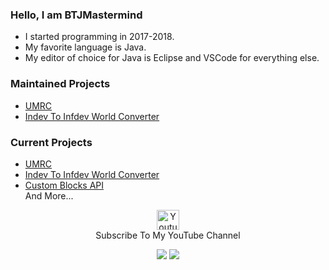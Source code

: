 ### Hello, I am BTJMastermind

* I started programming in 2017-2018.
* My favorite language is Java.
* My editor of choice for Java is Eclipse and VSCode for everything else.
  
### Maintained Projects
* [UMRC](https://www.github.com/BJTMastermind/UMRC)
* [Indev To Infdev World Converter](https://www.github.com/BJTMastermind/Indev-To-Infdev-World-Converter)

### Current Projects
* [UMRC](https://www.github.com/BJTMastermind/UMRC)
* [Indev To Infdev World Converter](https://www.github.com/BJTMastermind/Indev-To-Infdev-World-Converter)
* [Custom Blocks API](https://www.github.com/BJTMastermind/Custom-Blocks-API)<br>
And More...

<p align="center">
  <a href="https://www.youtube.com/channel/UCiFDXb0SDboAOyZOzQHjw2w"><img width=36 height=32 alt="Youtube" src="https://cdn1.iconfinder.com/data/icons/logotypes/32/youtube-512.png"></a><br>
Subscribe To My YouTube Channel
</p>

<p align="center">
  <img src="https://github-readme-stats.vercel.app/api?username=BJTMastermind&count_private=true&show_icons=true&bg_color=262922&title_color=7cf221&text_color=f9f3d8&icon_color=00ddf0&locale=en">
  <img src="https://github-readme-stats.vercel.app/api/top-langs/?username=BJTMastermind&layout=compact&bg_color=262922&title_color=7cf221&text_color=f9f3d8&icon_color=00ddf0&locale=en">
</p>

